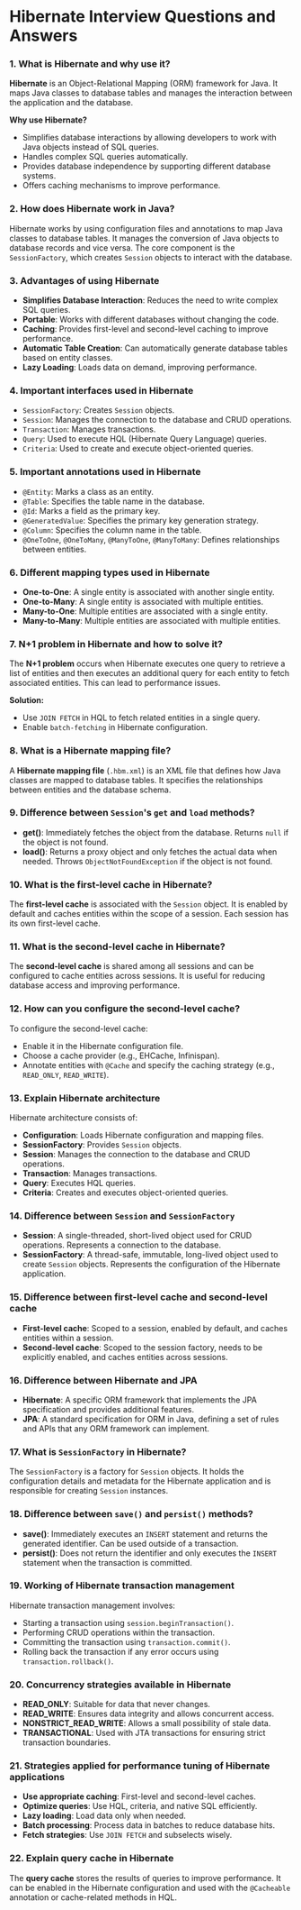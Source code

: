 
# Hibernate Interview Questions and Answers

### 1. What is Hibernate and why use it?

**Hibernate** is an Object-Relational Mapping (ORM) framework for Java. It maps Java classes to database tables and manages the interaction between the application and the database.

**Why use Hibernate?**
- Simplifies database interactions by allowing developers to work with Java objects instead of SQL queries.
- Handles complex SQL queries automatically.
- Provides database independence by supporting different database systems.
- Offers caching mechanisms to improve performance.

### 2. How does Hibernate work in Java?

Hibernate works by using configuration files and annotations to map Java classes to database tables. It manages the conversion of Java objects to database records and vice versa. The core component is the `SessionFactory`, which creates `Session` objects to interact with the database.

### 3. Advantages of using Hibernate

- **Simplifies Database Interaction**: Reduces the need to write complex SQL queries.
- **Portable**: Works with different databases without changing the code.
- **Caching**: Provides first-level and second-level caching to improve performance.
- **Automatic Table Creation**: Can automatically generate database tables based on entity classes.
- **Lazy Loading**: Loads data on demand, improving performance.

### 4. Important interfaces used in Hibernate

- `SessionFactory`: Creates `Session` objects.
- `Session`: Manages the connection to the database and CRUD operations.
- `Transaction`: Manages transactions.
- `Query`: Used to execute HQL (Hibernate Query Language) queries.
- `Criteria`: Used to create and execute object-oriented queries.

### 5. Important annotations used in Hibernate

- `@Entity`: Marks a class as an entity.
- `@Table`: Specifies the table name in the database.
- `@Id`: Marks a field as the primary key.
- `@GeneratedValue`: Specifies the primary key generation strategy.
- `@Column`: Specifies the column name in the table.
- `@OneToOne`, `@OneToMany`, `@ManyToOne`, `@ManyToMany`: Defines relationships between entities.

### 6. Different mapping types used in Hibernate

- **One-to-One**: A single entity is associated with another single entity.
- **One-to-Many**: A single entity is associated with multiple entities.
- **Many-to-One**: Multiple entities are associated with a single entity.
- **Many-to-Many**: Multiple entities are associated with multiple entities.

### 7. N+1 problem in Hibernate and how to solve it?

The **N+1 problem** occurs when Hibernate executes one query to retrieve a list of entities and then executes an additional query for each entity to fetch associated entities. This can lead to performance issues.

**Solution:**
- Use `JOIN FETCH` in HQL to fetch related entities in a single query.
- Enable `batch-fetching` in Hibernate configuration.

### 8. What is a Hibernate mapping file?

A **Hibernate mapping file** (`.hbm.xml`) is an XML file that defines how Java classes are mapped to database tables. It specifies the relationships between entities and the database schema.

### 9. Difference between `Session`'s `get` and `load` methods?

- **get()**: Immediately fetches the object from the database. Returns `null` if the object is not found.
- **load()**: Returns a proxy object and only fetches the actual data when needed. Throws `ObjectNotFoundException` if the object is not found.

### 10. What is the first-level cache in Hibernate?

The **first-level cache** is associated with the `Session` object. It is enabled by default and caches entities within the scope of a session. Each session has its own first-level cache.

### 11. What is the second-level cache in Hibernate?

The **second-level cache** is shared among all sessions and can be configured to cache entities across sessions. It is useful for reducing database access and improving performance.

### 12. How can you configure the second-level cache?

To configure the second-level cache:
- Enable it in the Hibernate configuration file.
- Choose a cache provider (e.g., EHCache, Infinispan).
- Annotate entities with `@Cache` and specify the caching strategy (e.g., `READ_ONLY`, `READ_WRITE`).

### 13. Explain Hibernate architecture

Hibernate architecture consists of:
- **Configuration**: Loads Hibernate configuration and mapping files.
- **SessionFactory**: Provides `Session` objects.
- **Session**: Manages the connection to the database and CRUD operations.
- **Transaction**: Manages transactions.
- **Query**: Executes HQL queries.
- **Criteria**: Creates and executes object-oriented queries.

### 14. Difference between `Session` and `SessionFactory`

- **Session**: A single-threaded, short-lived object used for CRUD operations. Represents a connection to the database.
- **SessionFactory**: A thread-safe, immutable, long-lived object used to create `Session` objects. Represents the configuration of the Hibernate application.

### 15. Difference between first-level cache and second-level cache

- **First-level cache**: Scoped to a session, enabled by default, and caches entities within a session.
- **Second-level cache**: Scoped to the session factory, needs to be explicitly enabled, and caches entities across sessions.

### 16. Difference between Hibernate and JPA

- **Hibernate**: A specific ORM framework that implements the JPA specification and provides additional features.
- **JPA**: A standard specification for ORM in Java, defining a set of rules and APIs that any ORM framework can implement.

### 17. What is `SessionFactory` in Hibernate?

The `SessionFactory` is a factory for `Session` objects. It holds the configuration details and metadata for the Hibernate application and is responsible for creating `Session` instances.

### 18. Difference between `save()` and `persist()` methods?

- **save()**: Immediately executes an `INSERT` statement and returns the generated identifier. Can be used outside of a transaction.
- **persist()**: Does not return the identifier and only executes the `INSERT` statement when the transaction is committed.

### 19. Working of Hibernate transaction management

Hibernate transaction management involves:
- Starting a transaction using `session.beginTransaction()`.
- Performing CRUD operations within the transaction.
- Committing the transaction using `transaction.commit()`.
- Rolling back the transaction if any error occurs using `transaction.rollback()`.

### 20. Concurrency strategies available in Hibernate

- **READ_ONLY**: Suitable for data that never changes.
- **READ_WRITE**: Ensures data integrity and allows concurrent access.
- **NONSTRICT_READ_WRITE**: Allows a small possibility of stale data.
- **TRANSACTIONAL**: Used with JTA transactions for ensuring strict transaction boundaries.

### 21. Strategies applied for performance tuning of Hibernate applications

- **Use appropriate caching**: First-level and second-level caches.
- **Optimize queries**: Use HQL, criteria, and native SQL efficiently.
- **Lazy loading**: Load data only when needed.
- **Batch processing**: Process data in batches to reduce database hits.
- **Fetch strategies**: Use `JOIN FETCH` and subselects wisely.

### 22. Explain query cache in Hibernate

The **query cache** stores the results of queries to improve performance. It can be enabled in the Hibernate configuration and used with the `@Cacheable` annotation or cache-related methods in HQL.
